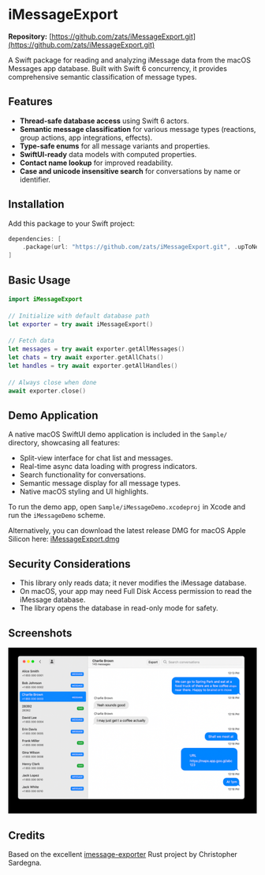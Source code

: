 # iMessageExport

**Repository:** [https://github.com/zats/iMessageExport.git](https://github.com/zats/iMessageExport.git)

A Swift package for reading and analyzing iMessage data from the macOS Messages app database. Built with Swift 6 concurrency, it provides comprehensive semantic classification of message types.

## Features

*   **Thread-safe database access** using Swift 6 actors.
*   **Semantic message classification** for various message types (reactions, group actions, app integrations, effects).
*   **Type-safe enums** for all message variants and properties.
*   **SwiftUI-ready** data models with computed properties.
*   **Contact name lookup** for improved readability.
*   **Case and unicode insensitive search** for conversations by name or identifier.

## Installation

Add this package to your Swift project:

```swift
dependencies: [
    .package(url: "https://github.com/zats/iMessageExport.git", .upToNextMajor(from: "1.0.0"))
]
```

## Basic Usage

```swift
import iMessageExport

// Initialize with default database path
let exporter = try await iMessageExport()

// Fetch data
let messages = try await exporter.getAllMessages()
let chats = try await exporter.getAllChats()
let handles = try await exporter.getAllHandles()

// Always close when done
await exporter.close()
```

## Demo Application

A native macOS SwiftUI demo application is included in the `Sample/` directory, showcasing all features:

*   Split-view interface for chat list and messages.
*   Real-time async data loading with progress indicators.
*   Search functionality for conversations.
*   Semantic message display for all message types.
*   Native macOS styling and UI highlights.

To run the demo app, open `Sample/iMessageDemo.xcodeproj` in Xcode and run the `iMessageDemo` scheme.

Alternatively, you can download the latest release DMG for macOS Apple Silicon here: [iMessageExport.dmg](https://github.com/zats/iMessageExport/releases/download/v1.0.0/iMessageExport.dmg)

## Security Considerations

*   This library only reads data; it never modifies the iMessage database.
*   On macOS, your app may need Full Disk Access permission to read the iMessage database.
*   The library opens the database in read-only mode for safety.

## Screenshots

![Screenshot](screenshot.png)

## Credits

Based on the excellent [imessage-exporter](https://github.com/ReagentX/imessage-exporter) Rust project by Christopher Sardegna.
